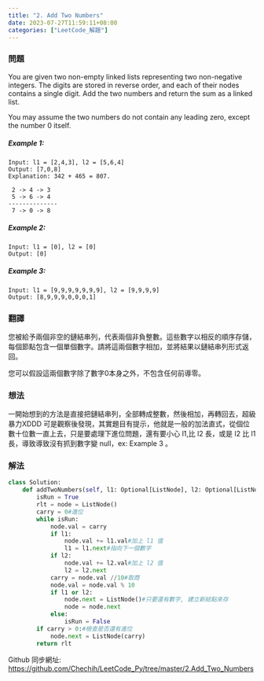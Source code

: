 ```yaml
---
title: "2. Add Two Numbers"
date: 2023-07-27T11:59:11+08:00
categories: ["LeetCode_解題"]
---
```

### 問題
You are given two non-empty linked lists representing two non-negative integers. The digits are stored in reverse order, and each of their nodes contains a single digit. Add the two numbers and return the sum as a linked list.

You may assume the two numbers do not contain any leading zero, except the number 0 itself.

##### Example 1:
    Input: l1 = [2,4,3], l2 = [5,6,4]
    Output: [7,0,8]
    Explanation: 342 + 465 = 807.

     2 -> 4 -> 3
     5 -> 6 -> 4
    --------------
     7 -> 0 -> 8
##### Example 2:
    Input: l1 = [0], l2 = [0]
    Output: [0]
##### Example 3:
    Input: l1 = [9,9,9,9,9,9,9], l2 = [9,9,9,9]
    Output: [8,9,9,9,0,0,0,1]

### 翻譯
您被給予兩個非空的鏈結串列，代表兩個非負整數。這些數字以相反的順序存儲，每個節點包含一個單個數字。請將這兩個數字相加，並將結果以鏈結串列形式返回。

您可以假設這兩個數字除了數字0本身之外，不包含任何前導零。

### 想法
一開始想到的方法是直接把鏈結串列，全部轉成整數，然後相加，再轉回去，超級暴力XDDD
可是觀察後發現，其實題目有提示，他就是一般的加法直式，從個位數十位數一直上去，只是要處理下進位問題，還有要小心 l1,比 l2 長，或是 l2 比 l1 長，導致導致沒有抓到數字變 null，ex: Example 3 。

### 解法
```python
class Solution:
    def addTwoNumbers(self, l1: Optional[ListNode], l2: Optional[ListNode]) -> Optional[ListNode]:
        isRun = True
        rlt = node = ListNode()
        carry = 0#進位
        while isRun:
            node.val = carry
            if l1:
                node.val += l1.val#加上 l1 值
                l1 = l1.next#指向下一個數字
            if l2:
                node.val += l2.val#加上 l2 值
                l2 = l2.next
            carry = node.val //10#取商
            node.val = node.val % 10
            if l1 or l2:
                node.next = ListNode()#只要還有數字, 建立新結點來存
                node = node.next
            else:
                isRun = False
        if carry > 0:#檢查是否還有進位
            node.next = ListNode(carry)
        return rlt
```


Github 同步網址:  
https://github.com/Chechih/LeetCode_Py/tree/master/2.Add_Two_Numbers